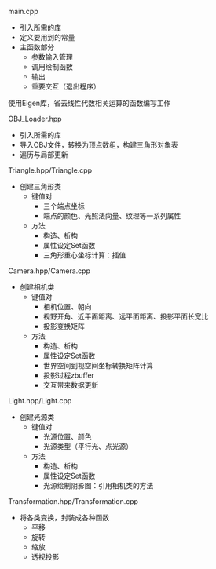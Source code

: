 main.cpp

* 引入所需的库
* 定义要用到的常量
* 主函数部分
	* 参数输入管理
	* 调用绘制函数
	* 输出
	* 重要交互（退出程序）

使用Eigen库，省去线性代数相关运算的函数编写工作


OBJ_Loader.hpp

* 引入所需的库
* 导入OBJ文件，转换为顶点数组，构建三角形对象表
* 遍历与局部更新

Triangle.hpp/Triangle.cpp

* 创建三角形类
	* 键值对
		* 三个端点坐标
		* 端点的颜色、光照法向量、纹理等一系列属性
	* 方法
		* 构造、析构
		* 属性设定Set函数
		* 三角形重心坐标计算：插值


Camera.hpp/Camera.cpp

* 创建相机类
	* 键值对
		* 相机位置、朝向
		* 视野开角、近平面距离、远平面距离、投影平面长宽比
		* 投影变换矩阵
	* 方法
		* 构造、析构
		* 属性设定Set函数
		* 世界空间到视空间坐标转换矩阵计算
		* 投影过程zbuffer
		* 交互带来数据更新


Light.hpp/Light.cpp

* 创建光源类
	* 键值对
		* 光源位置、颜色
		* 光源类型（平行光、点光源）
	* 方法
		* 构造、析构
		* 属性设定Set函数
		* 光源绘制阴影图：引用相机类的方法


Transformation.hpp/Transformation.cpp

* 将各类变换，封装成各种函数
	* 平移
	* 旋转
	* 缩放
	* 透视投影

